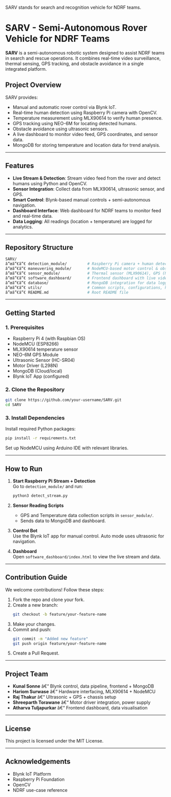 SARV stands for search and recognition vehicle for NDRF teams. 
# SARV - Semi-Autonomous Rover Vehicle for NDRF Teams

**SARV** is a semi-autonomous robotic system designed to assist NDRF teams in search and rescue operations. It combines real-time video surveillance, thermal sensing, GPS tracking, and obstacle avoidance in a single integrated platform.

## Project Overview

SARV provides:
- Manual and automatic rover control via Blynk IoT.
- Real-time human detection using Raspberry Pi camera with OpenCV.
- Temperature measurement using MLX90614 to verify human presence.
- GPS tracking using NEO-6M for locating detected humans.
- Obstacle avoidance using ultrasonic sensors.
- A live dashboard to monitor video feed, GPS coordinates, and sensor data.
- MongoDB for storing temperature and location data for trend analysis.

---

## Features

- **Live Stream & Detection**: Stream video feed from the rover and detect humans using Python and OpenCV.
- **Sensor Integration**: Collect data from MLX90614, ultrasonic sensor, and GPS.
- **Smart Control**: Blynk-based manual controls + semi-autonomous navigation.
- **Dashboard Interface**: Web dashboard for NDRF teams to monitor feed and real-time data.
- **Data Logging**: All readings (location + temperature) are logged for analytics.

---

## Repository Structure

```bash
SARV/
â”œâ”€â”€ detection_module/         # Raspberry Pi camera + human detection (OpenCV)
â”œâ”€â”€ maneuvering_module/       # NodeMCU-based motor control & obstacle avoidance
â”œâ”€â”€ sensor_module/            # Thermal sensor (MLX90614), GPS (NEO6M), Ultrasonic
â”œâ”€â”€ software_dashboard/       # Frontend dashboard with live video + sensor data
â”œâ”€â”€ database/                 # MongoDB integration for data logging
â”œâ”€â”€ utils/                    # Common scripts, configurations, hardware diagrams
â”œâ”€â”€ README.md                 # Root README file
```

---

## Getting Started

### 1. Prerequisites

- Raspberry Pi 4 (with Raspbian OS)
- NodeMCU (ESP8266)
- MLX90614 temperature sensor
- NEO-6M GPS Module
- Ultrasonic Sensor (HC-SR04)
- Motor Driver (L298N)
- MongoDB (Cloud/local)
- Blynk IoT App (configured)

### 2. Clone the Repository

```bash
git clone https://github.com/your-username/SARV.git
cd SARV
```

### 3. Install Dependencies

Install required Python packages:

```bash
pip install -r requirements.txt
```

Set up NodeMCU using Arduino IDE with relevant libraries.

---

## How to Run

1. **Start Raspberry Pi Stream + Detection**  
   Go to `detection_module/` and run:
   ```bash
   python3 detect_stream.py
   ```

2. **Sensor Reading Scripts**  
   - GPS and Temperature data collection scripts in `sensor_module/`.
   - Sends data to MongoDB and dashboard.

3. **Control Bot**  
   Use the Blynk IoT app for manual control. Auto mode uses ultrasonic for navigation.

4. **Dashboard**  
   Open `software_dashboard/index.html` to view the live stream and data.

---

## Contribution Guide

We welcome contributions! Follow these steps:

1. Fork the repo and clone your fork.
2. Create a new branch:
   ```bash
   git checkout -b feature/your-feature-name
   ```
3. Make your changes.
4. Commit and push:
   ```bash
   git commit -m "Added new feature"
   git push origin feature/your-feature-name
   ```
5. Create a Pull Request.

---

## Project Team

- **Kunal Sonne** â€“ Blynk control, data pipeline, frontend + MongoDB
- **Hariom Surwase** â€“ Hardware interfacing, MLX90614 + NodeMCU
- **Raj Thakur** â€“ Ultrasonic + GPS + chassis setup
- **Shreeparth Torawane** â€“ Motor driver integration, power supply
- **Atharva Tuljapurkar** â€“ Frontend dashboard, data visualisation

---

## License

This project is licensed under the MIT License.

---

## Acknowledgements

- Blynk IoT Platform
- Raspberry Pi Foundation
- OpenCV
- NDRF use-case reference